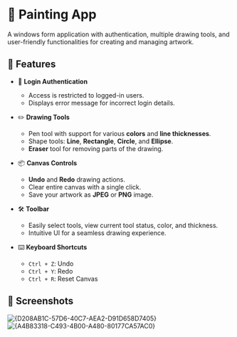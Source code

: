 # 🎨 Painting App

A windows form application with authentication, multiple drawing tools, and user-friendly functionalities for creating and managing artwork.

## 🚀 Features

- 🔐 **Login Authentication**
  - Access is restricted to logged-in users.
  - Displays error message for incorrect login details.

- ✏️ **Drawing Tools**
  - Pen tool with support for various **colors** and **line thicknesses**.
  - Shape tools: **Line**, **Rectangle**, **Circle**, and **Ellipse**.
  - **Eraser** tool for removing parts of the drawing.

- 📦 **Canvas Controls**
  - **Undo** and **Redo** drawing actions.
  - Clear entire canvas with a single click.
  - Save your artwork as **JPEG** or **PNG** image.

- 🛠️ **Toolbar**
  - Easily select tools, view current tool status, color, and thickness.
  - Intuitive UI for a seamless drawing experience.

- ⌨️ **Keyboard Shortcuts**
  - `Ctrl + Z`: Undo  
  - `Ctrl + Y`: Redo  
  - `Ctrl + R`: Reset Canvas

## 📸 Screenshots

![{D208AB1C-57D6-40C7-AEA2-D91D658D7405}](https://github.com/user-attachments/assets/aaa551a5-dd38-4e8e-bdd1-dd15504b5e82)
![{A4B83318-C493-4B00-A480-80177CA57AC0}](https://github.com/user-attachments/assets/633f9d4a-1aaf-4910-a80d-d434893e62df)


